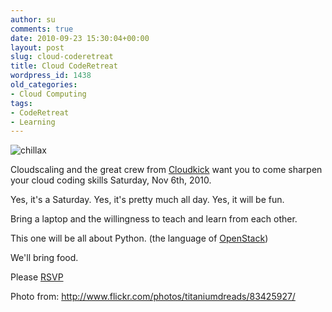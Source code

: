 ```yaml
---
author: su
comments: true
date: 2010-09-23 15:30:04+00:00
layout: post
slug: cloud-coderetreat
title: Cloud CodeRetreat
wordpress_id: 1438
old_categories:
- Cloud Computing
tags:
- CodeRetreat
- Learning
---
```


![chillax](http://cloudscaling.com/blog/wp-content/uploads/2010/09/chillax.jpeg)

Cloudscaling and the great crew from [Cloudkick](https://www.cloudkick.com/) want you to come sharpen your cloud coding skills Saturday, Nov 6th, 2010.

Yes, it's a Saturday. Yes, it's pretty much all day. Yes, it will be fun.

Bring a laptop and the willingness to teach and learn from each other.

This one will be all about Python. (the language of [OpenStack](http://openstack.org/))

We'll bring food.

Please [RSVP](http://cloudcoderetreat.eventbrite.com/)

Photo from: http://www.flickr.com/photos/titaniumdreads/83425927/
